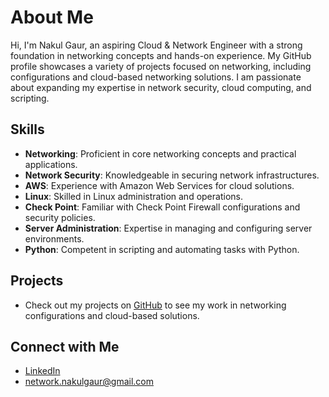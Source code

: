 # About Me

Hi, I'm Nakul Gaur, an aspiring Cloud & Network Engineer with a strong foundation in networking concepts and hands-on experience. My GitHub profile showcases a variety of projects focused on networking, including configurations and cloud-based networking solutions. I am passionate about expanding my expertise in network security, cloud computing, and scripting.

## Skills
- **Networking**: Proficient in core networking concepts and practical applications.
- **Network Security**: Knowledgeable in securing network infrastructures.
- **AWS**: Experience with Amazon Web Services for cloud solutions.
- **Linux**: Skilled in Linux administration and operations.
- **Check Point**: Familiar with Check Point Firewall configurations and security policies.
- **Server Administration**: Expertise in managing and configuring server environments.
- **Python**: Competent in scripting and automating tasks with Python.

## Projects
- Check out my projects on [GitHub](https://github.com/TheCyber-Mage) to see my work in networking configurations and cloud-based solutions.

## Connect with Me
- [LinkedIn](https://www.linkedin.com/in/gaurnakul)
- [network.nakulgaur@gmail.com](mailto:network.nakulgaur@gmail.com)

